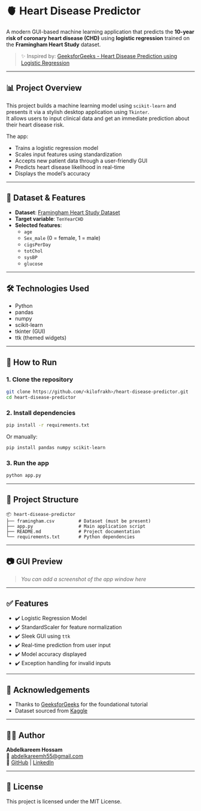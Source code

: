 # 🫀 Heart Disease Predictor

A modern GUI-based machine learning application that predicts the **10-year risk of coronary heart disease (CHD)** using **logistic regression** trained on the **Framingham Heart Study** dataset.

> ✨ Inspired by: [GeeksforGeeks - Heart Disease Prediction using Logistic Regression](https://www.geeksforgeeks.org/ml-heart-disease-prediction-using-logistic-regression/)

---

## 📊 Project Overview

This project builds a machine learning model using `scikit-learn` and presents it via a stylish desktop application using `Tkinter`.  
It allows users to input clinical data and get an immediate prediction about their heart disease risk.

The app:
- Trains a logistic regression model
- Scales input features using standardization
- Accepts new patient data through a user-friendly GUI
- Predicts heart disease likelihood in real-time
- Displays the model’s accuracy

---

## 🧠 Dataset & Features

- **Dataset**: [Framingham Heart Study Dataset](https://www.kaggle.com/datasets/amanajmera1/framingham-heart-study-dataset)
- **Target variable**: `TenYearCHD`
- **Selected features**:
  - `age`
  - `Sex_male` (0 = female, 1 = male)
  - `cigsPerDay`
  - `totChol`
  - `sysBP`
  - `glucose`

---

## 🛠️ Technologies Used

- Python
- pandas
- numpy
- scikit-learn
- tkinter (GUI)
- ttk (themed widgets)

---

## 🚀 How to Run

### 1. Clone the repository

```bash
git clone https://github.com/<kilofrakh>/heart-disease-predictor.git
cd heart-disease-predictor
```

### 2. Install dependencies

```bash
pip install -r requirements.txt
```

Or manually:

```bash
pip install pandas numpy scikit-learn
```

### 3. Run the app

```bash
python app.py
```

---

## 📁 Project Structure

```
📦 heart-disease-predictor
├── framingham.csv         # Dataset (must be present)
├── app.py                 # Main application script
├── README.md              # Project documentation
└── requirements.txt       # Python dependencies
```

---

## 📷 GUI Preview

> _You can add a screenshot of the app window here_

---

## ✅ Features

- ✔️ Logistic Regression Model
- ✔️ StandardScaler for feature normalization
- ✔️ Sleek GUI using `ttk`
- ✔️ Real-time prediction from user input
- ✔️ Model accuracy displayed
- ✔️ Exception handling for invalid inputs

---

## 📌 Acknowledgements

- Thanks to [GeeksforGeeks](https://www.geeksforgeeks.org/ml-heart-disease-prediction-using-logistic-regression/) for the foundational tutorial
- Dataset sourced from [Kaggle](https://www.kaggle.com/datasets/amanajmera1/framingham-heart-study-dataset)

---

## 👨‍💻 Author

**Abdelkareem Hossam**  
📧 [abdelkareemh55@gmail.com](mailto:abdelkareemh55@gmail.com)  
🔗 [GitHub](https://github.com/kilofrakh) | [LinkedIn](https://www.linkedin.com/in/abdelkareem-hossam-862a07240/)

---

## 📜 License

This project is licensed under the MIT License.

